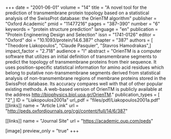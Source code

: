 +++
date = "2001-06-01"
volume = "14"
title = "A novel tool for the prediction of transmembrane protein topology based on a statistical analysis of the SwissProt database: the OrienTM algorithm"
publisher = "Oxford Academic"
pmid = "11477216"
pages = "387–390"
number = "6"
keywords = "protein structure prediction"
language = "en"
publication = "Protein Engineering Design and Selection"
issn = "1741-0126"
editor = "Oxford"
doi = "10.1093/protein/14.6.387"
chapter = "387"
authors = [ "Theodore Liakopoulos", "Claude Pasquier", "Stavros Hamodrakas",]
impact_factor = "2.718"
audience = "I"
abstract = "OrienTM is a computer software that utilizes an initial definition of transmembrane segments to predict the topology of transmembrane proteins from their sequence. It uses position-specific statistical information for amino acid residues which belong to putative non-transmembrane segments derived from statistical analysis of non-transmembrane regions of membrane proteins stored in the SwissProt database. Its accuracy compares well with that of other popular existing methods. A web-based version of OrienTM is publicly available at the address http://biophysics.biol.uoa.gr/OrienTM."
publication_types = [ "2",]
ID = "Liakopoulos2001a"
url_pdf = "files/pdf/Liakopoulos2001a.pdf"
[[links]]
name = "Article Link"
url = "http://peds.oxfordjournals.org/cgi/content/full/14/6/387"

[[links]]
name = "Journal Site"
url = "https://academic.oup.com/peds"

[image]
preview_only = "true"
+++
